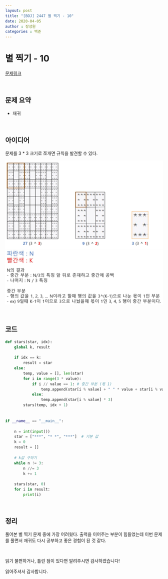 ```yaml
---
layout: post
title: "[BOJ] 2447 별 찍기 - 10"
date: 2020-04-05
author : 장성원
categories : 백준
---
```


# 별 찍기 - 10

[문제링크](https://www.acmicpc.net/problem/15997)

<br>

## 문제 요약

- 재귀

<br>

## 아이디어

문제를 3 * 3 크기로 쪼개면 규칙을 발견할 수 있다.

![2447](/assets/image/2447.JPG) ![2447-1](/assets/image/2447-1.JPG)

<br>

## 코드

```python
def stars(star, idx):
    global k, result

    if idx == k:
        result = star
    else:
        temp, value = [], len(star)
        for i in range(3 * value):
            if i // value == 1: # 중간 부분 (몫 1)
                temp.append(star[i % value] + " " * value + star[i % value])
            else:
                temp.append(star[i % value] * 3)
        stars(temp, idx + 1)


if __name__ == "__main__":

    n = int(input())
    star = ["***", "* *", "***"]  # 기본 값
    k = 0
    result = []

    # k값 구하기
    while n != 3: 
        n //= 3
        k += 1

    stars(star, 0)
    for i in result:
        print(i)

```

<br>

## 정리

풀어본 별 찍기 문제 중에 가장 어려웠다. 출력을 이어주는 부분이 힘들었는데 이번 문제를 풀면서 재귀도 다시 공부하고 좋은 경험이 된 것 같다.

 <br>

읽기 불편하거나, 틀린 점이 있다면 알려주시면 감사하겠습니다!

읽어주셔서 감사합니다.